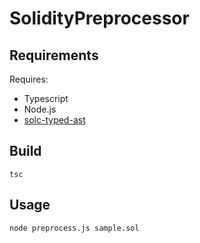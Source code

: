 # SolidityPreprocessor

## Requirements

Requires:
 * Typescript
 * Node.js
 * [solc-typed-ast](https://github.com/ConsenSys/solc-typed-ast)

## Build

    tsc

## Usage

    node preprocess.js sample.sol
